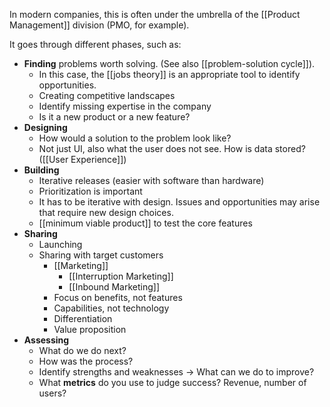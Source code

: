 In modern companies, this is often under the umbrella of the [[Product Management]] division (PMO, for example). 

It goes through different phases, such as:

- **Finding** problems worth solving. (See also [[problem-solution cycle]]).
	- In this case, the [[jobs theory]] is an appropriate tool to identify opportunities.
	- Creating competitive landscapes
	- Identify missing expertise in the company
	- Is it a new product or a new feature?
- **Designing**
	- How would a solution to the problem look like? 
	- Not just UI, also what the user does not see. How is data stored? ([[User Experience]])
- **Building**
	- Iterative releases (easier with software than hardware)
	- Prioritization is important
	- It has to be iterative with design. Issues and opportunities may arise that require new design choices. 
	- [[minimum viable product]] to test the core features
- **Sharing**
	- Launching
	- Sharing with target customers
		- [[Marketing]]
			- [[Interruption Marketing]]
			- [[Inbound Marketing]]
		- Focus on benefits, not features
		- Capabilities, not technology
		- Differentiation
		- Value proposition
- **Assessing**
	- What do we do next?
	- How was the process? 
	- Identify strengths and weaknesses -> What can we do to improve?
	- What **metrics** do you use to judge success? Revenue, number of users? 